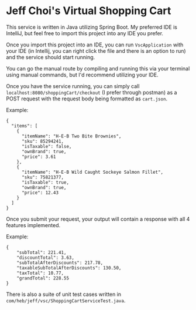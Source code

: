 # Jeff Choi's Virtual Shopping Cart 

This service is written in Java utilizing Spring Boot. 
My preferred IDE is IntelliJ, but feel free to import this 
project into any IDE you prefer.

Once you import this project into an IDE, you can run 
`VscApplication` with your IDE (in Intellij, you can right click the file and there is an option to run)
and the service should start running.

You can go the manual route by compiling and running this
via your terminal using manual commands, but I'd recommend
utilizing your IDE.

Once you have the service running, you can simply call
`localhost:8080/shoppingCart/checkout` (I prefer through postman) 
as a POST request with the request body being formatted as 
`cart.json`.

Example:
```
{
  "items": [
    {
      "itemName": "H-E-B Two Bite Brownies",
      "sku": 85294241,
      "isTaxable": false,
      "ownBrand": true,
      "price": 3.61
    },
    {
      "itemName": "H-E-B Wild Caught Sockeye Salmon Fillet",
      "sku": 75821377,
      "isTaxable": true,
      "ownBrand": true,
      "price": 12.43
    }
  ]
}

```

Once you submit your request, your output will contain
a response with all 4 features implemented.

Example:
```
{
    "subTotal": 221.41,
    "discountTotal": 3.63,
    "subTotalAfterDiscounts": 217.78,
    "taxableSubTotalAfterDiscounts": 130.50,
    "taxTotal": 10.77,
    "grandTotal": 228.55
}
```

There is also a suite of unit test cases written in `com/heb/jeff/vsc/ShoppingCartServiceTest.java`.
